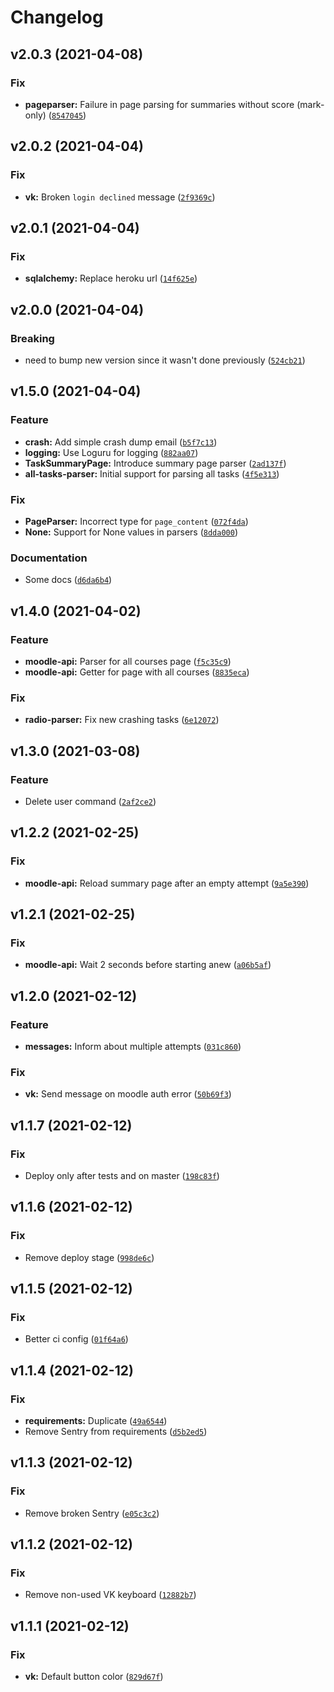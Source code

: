 # Changelog

<!--next-version-placeholder-->

## v2.0.3 (2021-04-08)
### Fix
* **pageparser:** Failure in page parsing for summaries without score (mark-only) ([`8547045`](https://github.com/alekseik1/moodle-breaker/commit/85470456a1f63b93f234cf107195a3dc74d18089))

## v2.0.2 (2021-04-04)
### Fix
* **vk:** Broken `login declined` message ([`2f9369c`](https://github.com/alekseik1/moodle-breaker/commit/2f9369c7c89ed2136abc69289eb88dfe78f49643))

## v2.0.1 (2021-04-04)
### Fix
* **sqlalchemy:** Replace heroku url ([`14f625e`](https://github.com/alekseik1/moodle-breaker/commit/14f625ec72744a8d669439540cb05c2130a009bc))

## v2.0.0 (2021-04-04)
### Breaking
* need to bump new version since it wasn't done previously  ([`524cb21`](https://github.com/alekseik1/moodle-breaker/commit/524cb21a8e32fec3429a629d3e4e6981c7e01835))

## v1.5.0 (2021-04-04)
### Feature
* **crash:** Add simple crash dump email ([`b5f7c13`](https://github.com/alekseik1/moodle-breaker/commit/b5f7c132ac93dd6bf362afc26c2180bed1b6ac80))
* **logging:** Use Loguru for logging ([`882aa07`](https://github.com/alekseik1/moodle-breaker/commit/882aa077595070c78486fbe6c31282d988aa3bcc))
* **TaskSummaryPage:** Introduce summary page parser ([`2ad137f`](https://github.com/alekseik1/moodle-breaker/commit/2ad137fc7cfdeb9723743fd917c52df23484f294))
* **all-tasks-parser:** Initial support for parsing all tasks ([`4f5e313`](https://github.com/alekseik1/moodle-breaker/commit/4f5e313c54de2ca4e36e9d343bcd050da4e5d5a4))

### Fix
* **PageParser:** Incorrect type for `page_content` ([`072f4da`](https://github.com/alekseik1/moodle-breaker/commit/072f4daa63ed0393fe8f1dfeb141f7514b263c93))
* **None:** Support for None values in parsers ([`8dda000`](https://github.com/alekseik1/moodle-breaker/commit/8dda00090df35e22d76cef3ed1b0b58f6183c41f))

### Documentation
* Some docs ([`d6da6b4`](https://github.com/alekseik1/moodle-breaker/commit/d6da6b445440b771ecd7bc2e66f8a4e76b2b1a43))

## v1.4.0 (2021-04-02)
### Feature
* **moodle-api:** Parser for all courses page ([`f5c35c9`](https://github.com/alekseik1/moodle-breaker/commit/f5c35c9a4928b367ae6f43a9f59b110f20ce8343))
* **moodle-api:** Getter for page with all courses ([`8835eca`](https://github.com/alekseik1/moodle-breaker/commit/8835ecabdf5e007c35d338da07c8cc3252a1b7d6))

### Fix
* **radio-parser:** Fix new crashing tasks ([`6e12072`](https://github.com/alekseik1/moodle-breaker/commit/6e12072291d20aa5ce9ca1602f972842a9060ba7))

## v1.3.0 (2021-03-08)
### Feature
* Delete user command ([`2af2ce2`](https://github.com/alekseik1/moodle-breaker/commit/2af2ce2cd6937d83ea57dcdb48b52fadb84811ed))

## v1.2.2 (2021-02-25)
### Fix
* **moodle-api:** Reload summary page after an empty attempt ([`9a5e390`](https://github.com/alekseik1/moodle-breaker/commit/9a5e390f390c614312aeb2129cd08aba878335eb))

## v1.2.1 (2021-02-25)
### Fix
* **moodle-api:** Wait 2 seconds before starting anew ([`a06b5af`](https://github.com/alekseik1/moodle-breaker/commit/a06b5afe6b719ee8b806bc1285eac57e8a3b98d3))

## v1.2.0 (2021-02-12)
### Feature
* **messages:** Inform about multiple attempts ([`031c860`](https://github.com/alekseik1/moodle-breaker/commit/031c8604fa0284e5bb3eb9e0b06b9b87404d3b20))

### Fix
* **vk:** Send message on moodle auth error ([`50b69f3`](https://github.com/alekseik1/moodle-breaker/commit/50b69f3ad8a716cba1f9a317900184a51f3279d1))

## v1.1.7 (2021-02-12)
### Fix
* Deploy only after tests and on master ([`198c83f`](https://github.com/alekseik1/moodle-breaker/commit/198c83f814593276594ba904c2a1adb2654ccf87))

## v1.1.6 (2021-02-12)
### Fix
* Remove deploy stage ([`998de6c`](https://github.com/alekseik1/moodle-breaker/commit/998de6cb11677604fef38b9e0519048be04357fe))

## v1.1.5 (2021-02-12)
### Fix
* Better ci config ([`01f64a6`](https://github.com/alekseik1/moodle-breaker/commit/01f64a6bcc18d6c08474a4b22307eb204cf8eabd))

## v1.1.4 (2021-02-12)
### Fix
* **requirements:** Duplicate ([`49a6544`](https://github.com/alekseik1/moodle-breaker/commit/49a654473ed08e08ee77076c5d22be279777a727))
* Remove Sentry from requirements ([`d5b2ed5`](https://github.com/alekseik1/moodle-breaker/commit/d5b2ed570a0c19059abb20704c90d639cef8d4ac))

## v1.1.3 (2021-02-12)
### Fix
* Remove broken Sentry ([`e05c3c2`](https://github.com/alekseik1/moodle-breaker/commit/e05c3c21769d0b5a2049f2f6bd5c00ab0805db0e))

## v1.1.2 (2021-02-12)
### Fix
* Remove non-used VK keyboard ([`12882b7`](https://github.com/alekseik1/moodle-breaker/commit/12882b728e8fec52c3f6a915456c1db5b9ea667c))

## v1.1.1 (2021-02-12)
### Fix
* **vk:** Default button color ([`829d67f`](https://github.com/alekseik1/moodle-breaker/commit/829d67f686e82aec3fa9069b9790332f36a53100))
